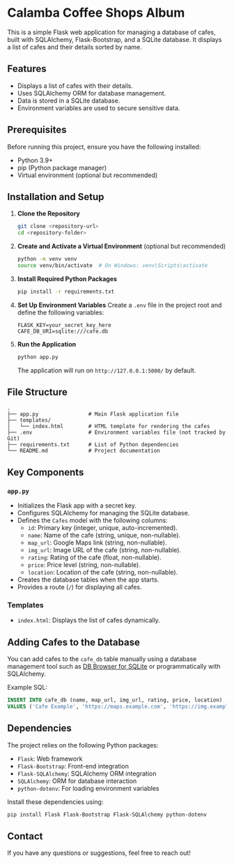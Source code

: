 # Calamba Coffee Shops Album

This is a simple Flask web application for managing a database of cafes, built with SQLAlchemy, Flask-Bootstrap, and a SQLite database. It displays a list of cafes and their details sorted by name.

## Features
- Displays a list of cafes with their details.
- Uses SQLAlchemy ORM for database management.
- Data is stored in a SQLite database.
- Environment variables are used to secure sensitive data.

## Prerequisites
Before running this project, ensure you have the following installed:
- Python 3.9+
- pip (Python package manager)
- Virtual environment (optional but recommended)

## Installation and Setup

1. **Clone the Repository**
   ```bash
   git clone <repository-url>
   cd <repository-folder>
   ```

2. **Create and Activate a Virtual Environment** (optional but recommended)
   ```bash
   python -m venv venv
   source venv/bin/activate  # On Windows: venv\Scripts\activate
   ```

3. **Install Required Python Packages**
   ```bash
   pip install -r requirements.txt
   ```

4. **Set Up Environment Variables**
   Create a `.env` file in the project root and define the following variables:
   ```env
   FLASK_KEY=your_secret_key_here
   CAFE_DB_URI=sqlite:///cafe.db
   ```

5. **Run the Application**
   ```bash
   python app.py
   ```
   The application will run on `http://127.0.0.1:5000/` by default.

## File Structure
```plaintext
.
├── app.py                # Main Flask application file
├── templates/
│   └── index.html        # HTML template for rendering the cafes
├── .env                  # Environment variables file (not tracked by Git)
├── requirements.txt      # List of Python dependencies
└── README.md             # Project documentation
```

## Key Components

### `app.py`
- Initializes the Flask app with a secret key.
- Configures SQLAlchemy for managing the SQLite database.
- Defines the `Cafes` model with the following columns:
  - `id`: Primary key (integer, unique, auto-incremented).
  - `name`: Name of the cafe (string, unique, non-nullable).
  - `map_url`: Google Maps link (string, non-nullable).
  - `img_url`: Image URL of the cafe (string, non-nullable).
  - `rating`: Rating of the cafe (float, non-nullable).
  - `price`: Price level (string, non-nullable).
  - `location`: Location of the cafe (string, non-nullable).
- Creates the database tables when the app starts.
- Provides a route (`/`) for displaying all cafes.

### Templates
- `index.html`: Displays the list of cafes dynamically.

## Adding Cafes to the Database
You can add cafes to the `cafe_db` table manually using a database management tool such as [DB Browser for SQLite](https://sqlitebrowser.org/) or programmatically with SQLAlchemy.

Example SQL:
```sql
INSERT INTO cafe_db (name, map_url, img_url, rating, price, location)
VALUES ('Cafe Example', 'https://maps.example.com', 'https://img.example.com', 4.5, '$$', 'Example Location');
```

## Dependencies
The project relies on the following Python packages:
- `Flask`: Web framework
- `Flask-Bootstrap`: Front-end integration
- `Flask-SQLAlchemy`: SQLAlchemy ORM integration
- `SQLAlchemy`: ORM for database interaction
- `python-dotenv`: For loading environment variables

Install these dependencies using:
```bash
pip install Flask Flask-Bootstrap Flask-SQLAlchemy python-dotenv
```

## Contact
If you have any questions or suggestions, feel free to reach out!

